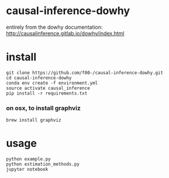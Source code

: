 # causal-inference-dowhy
entirely from the dowhy documentation: http://causalinference.gitlab.io/dowhy/index.html

# install
```
git clone https://github.com/f00-/causal-inference-dowhy.git
cd causal-inference-dowhy
conda env create -f environment.yml
source activate causal_inference
pip install -r requirements.txt
```

### on osx, to install graphviz
```
brew install graphviz
```

# usage
```
python example.py
python estimation_methods.py
jupyter notebook
```
